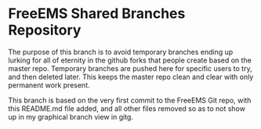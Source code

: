# FreeEMS Shared Branches Repository

The purpose of this branch is to avoid temporary branches ending up lurking for all of eternity in the github forks that people create based on the master repo. Temporary branches are pushed here for specific users to try, and then deleted later. This keeps the master repo clean and clear with only permanent work present.

This branch is based on the very first commit to the FreeEMS Git repo, with this README.md file added, and all other files removed so as to not show up in my graphical branch view in gitg.

